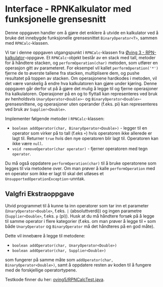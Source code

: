 # Interface - RPNKalkulator med funksjonelle grensesnitt

Denne oppgaven handler om å gjøre det enklere å utvide en kalkulator ved å bruke det innebygde funksjonelle grensesnittet `BinaryOperator<T>`, sammen med `RPNCalc`-klassen.

Vi tar i denne oppgaven utgangspunkt i `RPNCalc`-klassen fra [Øving 3 - RPN-kalkulator](../oving3/RPNCalc.md)-oppgave. Et `RPNCalc`-objekt består av en stack med tall, metoder for å håndtere stacken, og `performOperation(char)` metoden, som utfører en operasjon gitt av parameteret. For eksempel vil kallet `performOperation('*')` fjerne de to øverste tallene fra stacken, multiplisere dem, og pushe resultatet på toppen av stacken. Om operasjonene hardkodes i metoden, vil det være vanskelig å endre hva kalkulatoren kan gjøre under kjøring. Denne oppgaven går derfor ut på å gjøre det mulig å legge til og fjerne operasjoner fra kalkulatoren. Operasjoner på en og to flyttall kan representeres ved bruk av henholdsvis `UnaryOperator<Double>`- og `BinaryOperator<Double>`-grensesnittene, og operasjoner uten operander (f.eks. pi) kan representeres ved bruk av `Supplier<Double>`.

Implementer følgende metoder i `RPNCalc`-klassen:

- `boolean addOperator(char, BinaryOperator<Double>)` - legger til en operator som virker på to tall (f.eks `+`) hvis operatoren ikke allerede er lagt til. Returner `true` hvis den nye operatoren blir lagt til. Operatoren kan ikke være `null`.
- `void removeOperator(char operator)` - fjerner operatoren med tegn `operator`.

Du må også oppdatere `performOperation(char)` til å bruke operatorene som legges til via metodene over. Om man prøver å kalle `performOperation` med en operator som ikke er lagt til skal det utløses et `UnsupportedOperationException`-unntak.

## Valgfri Ekstraoppgave

Utvid programmet til å kunne ta inn operatorer som tar inn et parameter (`UnaryOperator<Double>`, f.eks. `|` (absoluttverdi)) og ingen parametre (`Supplier<Double>`, f.eks. `p` (pi)). Husk at du må håndtere forsøk på å legge til samme operator i flere kategorier (f.eks. om man prøver å legge til `+` som både `UnaryOperator` og `BinaryOperator` må det håndteres på en god måte).

Dette vil innebære å legge til metodene:

- `boolean addOperator(char, UnaryOperator<Double>)`
- `boolean addOperator(char, Supplier<Double>)`

som fungerer på samme måte som `addOperator(char, BinaryOperator<Double>)`, samt å oppdatere resten av koden til å fungere med de forskjellige operatortypene.

Testkode finner du her: [oving5/RPNCalcTest.java](../../src/test/java/oving5/RPNCalcTest.java).
